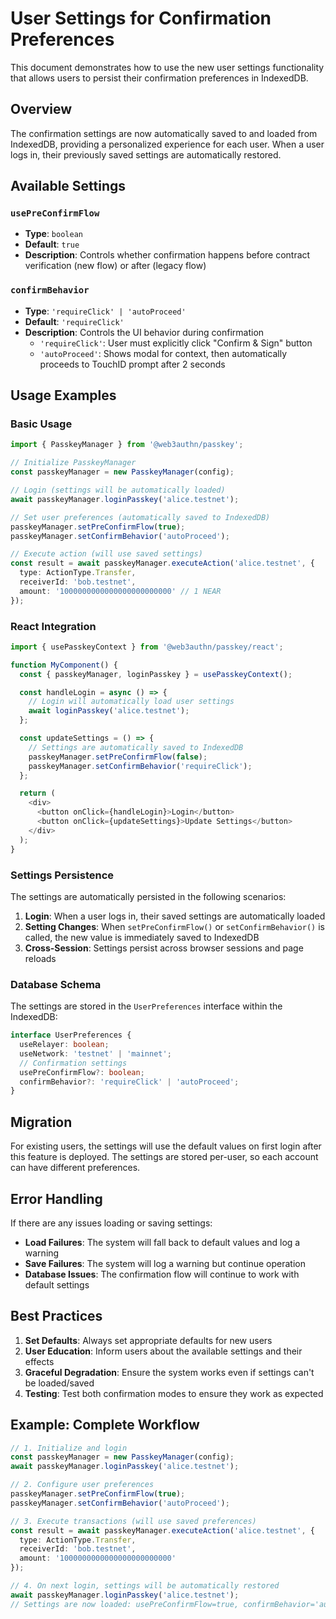# User Settings for Confirmation Preferences

This document demonstrates how to use the new user settings functionality that allows users to persist their confirmation preferences in IndexedDB.

## Overview

The confirmation settings are now automatically saved to and loaded from IndexedDB, providing a personalized experience for each user. When a user logs in, their previously saved settings are automatically restored.

## Available Settings

### `usePreConfirmFlow`
- **Type**: `boolean`
- **Default**: `true`
- **Description**: Controls whether confirmation happens before contract verification (new flow) or after (legacy flow)

### `confirmBehavior`
- **Type**: `'requireClick' | 'autoProceed'`
- **Default**: `'requireClick'`
- **Description**: Controls the UI behavior during confirmation
  - `'requireClick'`: User must explicitly click "Confirm & Sign" button
  - `'autoProceed'`: Shows modal for context, then automatically proceeds to TouchID prompt after 2 seconds

## Usage Examples

### Basic Usage

```typescript
import { PasskeyManager } from '@web3authn/passkey';

// Initialize PasskeyManager
const passkeyManager = new PasskeyManager(config);

// Login (settings will be automatically loaded)
await passkeyManager.loginPasskey('alice.testnet');

// Set user preferences (automatically saved to IndexedDB)
passkeyManager.setPreConfirmFlow(true);
passkeyManager.setConfirmBehavior('autoProceed');

// Execute action (will use saved settings)
const result = await passkeyManager.executeAction('alice.testnet', {
  type: ActionType.Transfer,
  receiverId: 'bob.testnet',
  amount: '1000000000000000000000000' // 1 NEAR
});
```

### React Integration

```typescript
import { usePasskeyContext } from '@web3authn/passkey/react';

function MyComponent() {
  const { passkeyManager, loginPasskey } = usePasskeyContext();

  const handleLogin = async () => {
    // Login will automatically load user settings
    await loginPasskey('alice.testnet');
  };

  const updateSettings = () => {
    // Settings are automatically saved to IndexedDB
    passkeyManager.setPreConfirmFlow(false);
    passkeyManager.setConfirmBehavior('requireClick');
  };

  return (
    <div>
      <button onClick={handleLogin}>Login</button>
      <button onClick={updateSettings}>Update Settings</button>
    </div>
  );
}
```

### Settings Persistence

The settings are automatically persisted in the following scenarios:

1. **Login**: When a user logs in, their saved settings are automatically loaded
2. **Setting Changes**: When `setPreConfirmFlow()` or `setConfirmBehavior()` is called, the new value is immediately saved to IndexedDB
3. **Cross-Session**: Settings persist across browser sessions and page reloads

### Database Schema

The settings are stored in the `UserPreferences` interface within the IndexedDB:

```typescript
interface UserPreferences {
  useRelayer: boolean;
  useNetwork: 'testnet' | 'mainnet';
  // Confirmation settings
  usePreConfirmFlow?: boolean;
  confirmBehavior?: 'requireClick' | 'autoProceed';
}
```

## Migration

For existing users, the settings will use the default values on first login after this feature is deployed. The settings are stored per-user, so each account can have different preferences.

## Error Handling

If there are any issues loading or saving settings:

- **Load Failures**: The system will fall back to default values and log a warning
- **Save Failures**: The system will log a warning but continue operation
- **Database Issues**: The confirmation flow will continue to work with default settings

## Best Practices

1. **Set Defaults**: Always set appropriate defaults for new users
2. **User Education**: Inform users about the available settings and their effects
3. **Graceful Degradation**: Ensure the system works even if settings can't be loaded/saved
4. **Testing**: Test both confirmation modes to ensure they work as expected

## Example: Complete Workflow

```typescript
// 1. Initialize and login
const passkeyManager = new PasskeyManager(config);
await passkeyManager.loginPasskey('alice.testnet');

// 2. Configure user preferences
passkeyManager.setPreConfirmFlow(true);
passkeyManager.setConfirmBehavior('autoProceed');

// 3. Execute transactions (will use saved preferences)
const result = await passkeyManager.executeAction('alice.testnet', {
  type: ActionType.Transfer,
  receiverId: 'bob.testnet',
  amount: '1000000000000000000000000'
});

// 4. On next login, settings will be automatically restored
await passkeyManager.loginPasskey('alice.testnet');
// Settings are now loaded: usePreConfirmFlow=true, confirmBehavior='autoProceed'
```